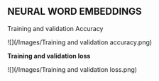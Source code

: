 ## **NEURAL WORD EMBEDDINGS**

Training and validation Accuracy

![](/Images/Training and validation accuracy.png)

**Training and validation loss**

![](/Images/Training and validation loss.png)